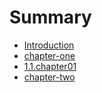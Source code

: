 # Summary

* [Introduction](README.md)
* [chapter-one](introduction.md)
* [1.1.chapter01](11chapter01.md)
* [chapter-two](chapter-two.md)

